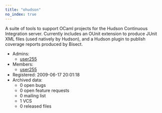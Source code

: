 ```yaml
---
title: "ohudson"
no_index: true
---
```


A suite of tools to support OCaml projects for the Hudson Continuous
Integration server.  Currently includes an OUnit extension to produce
JUnit XML files (used natively by Hudson), and a Hudson plugin to
publish coverage reports produced by Bisect.


* Admins:
  * [user255](/users/user255)
* Members:
  * [user255](/users/user255)
* Registered: 2009-06-17 20:01:18
* Archived data:
  * 0 open bugs
  * 0 open feature requests
  * 0 mailing list
  * 1 VCS
  * 0 released files
